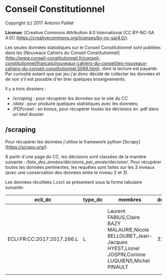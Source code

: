 Conseil Constitutionnel
=============================

Copyright (c) 2017 Antonin Paillet

**License**: [Creative Commons Attribution 4.0 International (CC BY-NC-SA 4.0)]
(https://creativecommons.org/licenses/by-nc-sa/4.0/).  

Les seules données statistiques sur le Conseil Constitutionnel sont publiées dans les [Nouveaux Cahiers du Conseil Constitutionnel] 
(http://www.conseil-constitutionnel.fr/conseil-constitutionnel/francais/nouveaux-cahiers-du-conseil/les-nouveaux-cahiers-du-conseil-constitutionnel.5069.html),
dont la lecture est payante. Par curiosité autant que par jeu j'ai donc décidé de collecter les données et de voir s'il est possible d'en tirer quelques enseignements. 

Il y a trois dossiers : 
* */scraping* : pour récupérer les données sur le site du CC
* */data* : pour produire quelques statistiques avec les données;
* */PDFcrawl* : en bonus, pour récupérer toutes les décisions en .pdf dans un seul dossier

## /scraping

Pour récupérer les données j'utilise le framework python [Scrapy] (https://scrapy.org/).

À partir d'une page du CC, les décisions sont classées de la manière suivante : */liste_des_années/décisions_par_année/décision/*. 
Pour récupérer toutes les données pertinentes, les requêtes sont faites sur les 3 niveaux (avec une conservation des données entre le niveau 2 et 3).

Les données récoltées (.csv) se présentent sous la forme tabulaire suivante:

| ecli_dc                    | type_dc | membres                                                                                                               | dd | yy   | mm | sol_dc        | objet_dc                                   | num_dc                                                                                                           | link_dc     |   |
|----------------------------|---------|-----------------------------------------------------------------------------------------------------------------------|----|------|----|---------------|--------------------------------------------|------------------------------------------------------------------------------------------------------------------|-------------|---|
| ECLI:FR:CC:2017:2017.266.L | L       | Laurent FABIUS,Claire BAZY MALAURIE,Nicole BELLOUBET,Jean-Jacques HYEST,Lionel JOSPIN,Corinne LUQUIENS,Michel PINAULT | 31 | 2017 | 1  | Règlementaire | JORF n°0029 du 3 février 2017 texte n° 107 | Nature juridique de certaines dispositions de l'article 5 de la loi du 2 juillet 2004 relative à l'octroi de mer | http:// ... |   |
